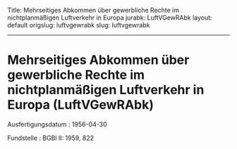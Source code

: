 Title: Mehrseitiges Abkommen über gewerbliche Rechte im nichtplanmäßigen Luftverkehr
  in Europa
jurabk: LuftVGewRAbk
layout: default
origslug: luftvgewrabk
slug: luftvgewrabk

---

# Mehrseitiges Abkommen über gewerbliche Rechte im nichtplanmäßigen Luftverkehr in Europa (LuftVGewRAbk)

Ausfertigungsdatum
:   1956-04-30

Fundstelle
:   BGBl II: 1959, 822

